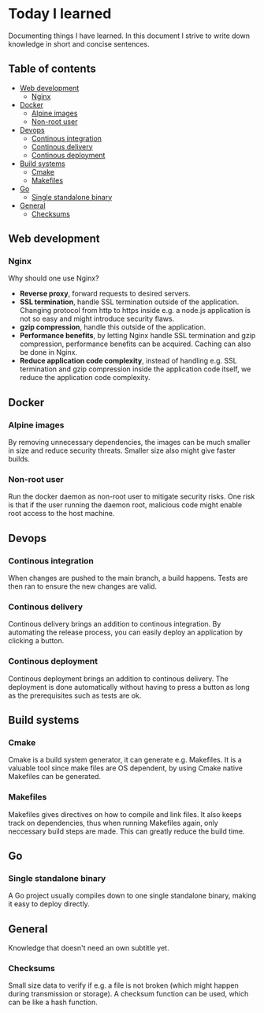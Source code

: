# Today I learned
Documenting things I have learned. In this document I strive to write down knowledge in short and concise sentences.

## Table of contents
- [Web development](#web-development)
  * [Nginx](#nginx)
- [Docker](#docker)
  * [Alpine images](#alpine-images)
  * [Non-root user](#non-root-user)
- [Devops](#devops)
  * [Continous integration](#continous-integration)
  * [Continous delivery](#continous-delivery)
  * [Continous deployment](#continous-deployment)
- [Build systems](#build-systems)
  * [Cmake](#cmake)
  * [Makefiles](#makefiles)
- [Go](#go)
  * [Single standalone binary](#single-standalone-binary)
- [General](#general)
  * [Checksums](#checksums)
## Web development

### Nginx
Why should one use Nginx?

* **Reverse proxy**, forward requests to desired servers.
* **SSL termination**, handle SSL termination outside of the application. Changing protocol from http to https inside e.g. a node.js application is not so easy and might introduce security flaws.
* **gzip compression**, handle this outside of the application.
* **Performance benefits**, by letting Nginx handle SSL termination and gzip compression, performance benefits can be acquired. Caching can also be done in Nginx.
* **Reduce application code complexity**, instead of handling e.g. SSL termination and gzip compression inside the application code itself, we reduce the application code complexity.

## Docker

### Alpine images
By removing unnecessary dependencies, the images can be much smaller in size and reduce security threats. Smaller size also might give faster builds. 

### Non-root user
Run the docker daemon as non-root user to mitigate security risks. One risk is that if the user running the daemon root, malicious code might enable root access to the host machine.

## Devops

### Continous integration
When changes are pushed to the main branch, a build happens. Tests are then ran to ensure the new changes are valid.

### Continous delivery
Continous delivery brings an addition to continous integration. By automating the release process, you can easily deploy an application by clicking a button.

### Continous deployment
Continous deployment brings an addition to continous delivery. The deployment is done automatically without having to press a button as long as the prerequisites such as tests are ok.

## Build systems

### Cmake
Cmake is a build system generator, it can generate e.g. Makefiles. It is a valuable tool since make files are OS dependent, by using Cmake native Makefiles can be generated.

### Makefiles
Makefiles gives directives on how to compile and link files. It also keeps track on dependencies, thus when running Makefiles again, only neccessary build steps are made. This can greatly reduce the build time.

## Go

### Single standalone binary
A Go project usually compiles down to one single standalone binary, making it easy to deploy directly.

## General
Knowledge that doesn't need an own subtitle yet.

### Checksums
Small size data to verify if e.g. a file is not broken (which might happen during transmission or storage). A checksum function can be used, which can be like a hash function.
